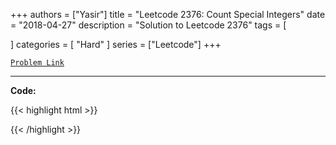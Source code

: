 
+++
authors = ["Yasir"]
title = "Leetcode 2376: Count Special Integers"
date = "2018-04-27"
description = "Solution to Leetcode 2376"
tags = [
    
]
categories = [
    "Hard"
]
series = ["Leetcode"]
+++



[`Problem Link`](https://leetcode.com/problems/count-special-integers/description/)

---

**Code:**

{{< highlight html >}}

{{< /highlight >}}

